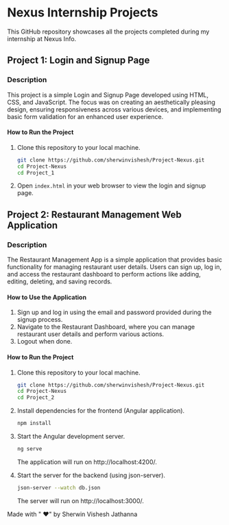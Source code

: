 # Nexus Internship Projects

This GitHub repository showcases all the projects completed during my internship at Nexus Info.

## Project 1: Login and Signup Page

### Description
This project is a simple Login and Signup Page developed using HTML, CSS, and JavaScript. The focus was on creating an aesthetically pleasing design, ensuring responsiveness across various devices, and implementing basic form validation for an enhanced user experience.

#### How to Run the Project
1. Clone this repository to your local machine.
    ```bash
    git clone https://github.com/sherwinvishesh/Project-Nexus.git
    cd Project-Nexus
    cd Project_1
    ```
2. Open `index.html` in your web browser to view the login and signup page.

## Project 2: Restaurant Management Web Application

### Description
The Restaurant Management App is a simple application that provides basic functionality for managing restaurant user details. Users can sign up, log in, and access the restaurant dashboard to perform actions like adding, editing, deleting, and saving records.

#### How to Use the Application
1. Sign up and log in using the email and password provided during the signup process.
2. Navigate to the Restaurant Dashboard, where you can manage restaurant user details and perform various actions.
3. Logout when done.

#### How to Run the Project
1. Clone this repository to your local machine.
    ```bash
    git clone https://github.com/sherwinvishesh/Project-Nexus.git
    cd Project-Nexus
    cd Project_2
    ```
2. Install dependencies for the frontend (Angular application).
    ```bash
    npm install
    ```
3. Start the Angular development server.
    ```bash
    ng serve
    ```
   The application will run on http://localhost:4200/.

4. Start the server for the backend (using json-server).
    ```bash
    json-server --watch db.json
    ```
   The server will run on http://localhost:3000/.

Made with " ♥" by Sherwin Vishesh Jathanna
